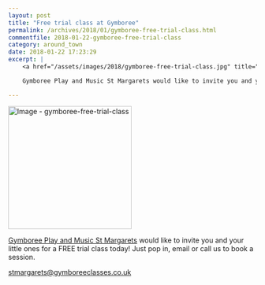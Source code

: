 ```yaml
---
layout: post
title: "Free trial class at Gymboree"
permalink: /archives/2018/01/gymboree-free-trial-class.html
commentfile: 2018-01-22-gymboree-free-trial-class
category: around_town
date: 2018-01-22 17:23:29
excerpt: |
    <a href="/assets/images/2018/gymboree-free-trial-class.jpg" title="Click for a larger image"><img src="/assets/images/2018/gymboree-free-trial-class-thumb.jpg" width="150" alt="Image - gymboree-free-trial-class"  class="photo right"/></a>

    Gymboree Play and Music St Margarets would like to invite you and your little ones for a FREE trial class today! Just pop in, email or call us to book a session.

---
```


<a href="/assets/images/2018/gymboree-free-trial-class.jpg" title="Click for a larger image"><img src="/assets/images/2018/gymboree-free-trial-class-thumb.jpg" width="250" alt="Image - gymboree-free-trial-class"  class="photo right"/></a>


[Gymboree Play and Music St Margarets](https://stmargarets.london/directory/childrens/200510100745) would like to invite you and your little ones for a FREE trial class today! Just pop in, email or call us to book a session.

[stmargarets@gymboreeclasses.co.uk](:mailto:stmargarets@gymboreeclasses.co.uk)
